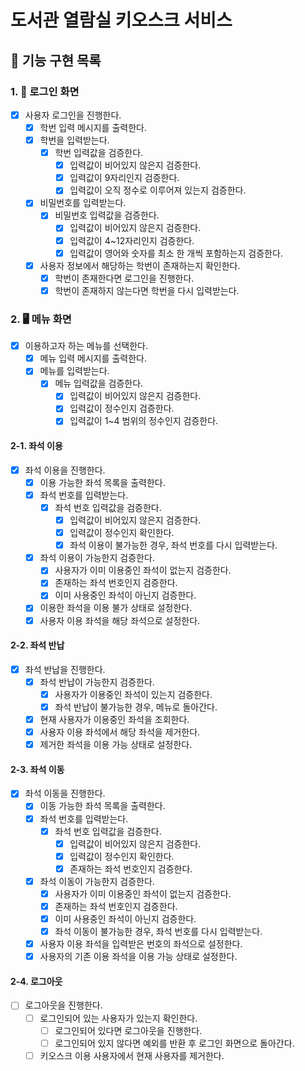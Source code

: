 # 도서관 열람실 키오스크 서비스

## 🚀 기능 구현 목록

### 1. 🔑 로그인 화면

- [x] 사용자 로그인을 진행한다.
    - [x] 학번 입력 메시지를 출력한다.
    - [x] 학번을 입력받는다.
      - [x] 학번 입력값을 검증한다.
        - [x] 입력값이 비어있지 않은지 검증한다.
        - [x] 입력값이 9자리인지 검증한다.
        - [x] 입력값이 오직 정수로 이루어져 있는지 검증한다.
    - [x] 비밀번호를 입력받는다.
      - [x] 비밀번호 입력값을 검증한다.
        - [x] 입력값이 비어있지 않은지 검증한다.
        - [x] 입력값이 4~12자리인지 검증한다.
        - [x] 입력값이 영어와 숫자를 최소 한 개씩 포함하는지 검증한다.
    - [x] 사용자 정보에서 해당하는 학번이 존재하는지 확인한다.
      - [x] 학번이 존재한다면 로그인을 진행한다.
      - [x] 학번이 존재하지 않는다면 학번을 다시 입력받는다.

### 2. 🖥️ 메뉴 화면

- [x] 이용하고자 하는 메뉴를 선택한다.
  - [x] 메뉴 입력 메시지를 출력한다.
  - [x] 메뉴를 입력받는다.
    - [x] 메뉴 입력값을 검증한다.
      - [x] 입력값이 비어있지 않은지 검증한다.
      - [x] 입력값이 정수인지 검증한다.
      - [x] 입력값이 1~4 범위의 정수인지 검증한다.

#### 2-1. 좌석 이용

- [x] 좌석 이용을 진행한다.
  - [x] 이용 가능한 좌석 목록을 출력한다.
  - [x] 좌석 번호를 입력받는다.
    - [x] 좌석 번호 입력값을 검증한다.
      - [x] 입력값이 비어있지 않은지 검증한다.
      - [x] 입력값이 정수인지 확인한다.
      - [x] 좌석 이용이 불가능한 경우, 좌석 번호를 다시 입력받는다.
  - [x] 좌석 이용이 가능한지 검증한다.
    - [x] 사용자가 이미 이용중인 좌석이 없는지 검증한다.
    - [x] 존재하는 좌석 번호인지 검증한다.
    - [x] 이미 사용중인 좌석이 아닌지 검증한다.
  - [x] 이용한 좌석을 이용 불가 상태로 설정한다.
  - [x] 사용자 이용 좌석을 해당 좌석으로 설정한다.

#### 2-2. 좌석 반납

- [x] 좌석 반납을 진행한다.
  - [x] 좌석 반납이 가능한지 검증한다.
    - [x] 사용자가 이용중인 좌석이 있는지 검증한다.
    - [x] 좌석 반납이 불가능한 경우, 메뉴로 돌아간다.
  - [x] 현재 사용자가 이용중인 좌석을 조회한다.
  - [x] 사용자 이용 좌석에서 해당 좌석을 제거한다.
  - [x] 제거한 좌석을 이용 가능 상태로 설정한다.

#### 2-3. 좌석 이동

- [x] 좌석 이동을 진행한다.
  - [x] 이동 가능한 좌석 목록을 출력한다.
  - [x] 좌석 번호를 입력받는다.
    - [x] 좌석 번호 입력값을 검증한다.
      - [x] 입력값이 비어있지 않은지 검증한다.
      - [x] 입력값이 정수인지 확인한다.
      - [x] 존재하는 좌석 번호인지 검증한다.
  - [x] 좌석 이동이 가능한지 검증한다.
    - [x] 사용자가 이미 이용중인 좌석이 없는지 검증한다.
    - [x] 존재하는 좌석 번호인지 검증한다.
    - [x] 이미 사용중인 좌석이 아닌지 검증한다.
    - [x] 좌석 이동이 불가능한 경우, 좌석 번호를 다시 입력받는다.
  - [x] 사용자 이용 좌석을 입력받은 번호의 좌석으로 설정한다.
  - [x] 사용자의 기존 이용 좌석을 이용 가능 상태로 설정한다.

#### 2-4. 로그아웃

- [ ] 로그아웃을 진행한다.
  - [ ] 로그인되어 있는 사용자가 있는지 확인한다.
    - [ ] 로그인되어 있다면 로그아웃을 진행한다.
    - [ ] 로그인되어 있지 않다면 예외를 반환 후 로그인 화면으로 돌아간다.
  - [ ] 키오스크 이용 사용자에서 현재 사용자를 제거한다.
